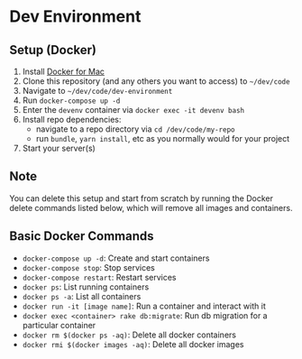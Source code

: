 # Dev Environment

## Setup (Docker)
1. Install [Docker for Mac](https://store.docker.com/editions/community/docker-ce-desktop-mac)
2. Clone this repository (and any others you want to access) to `~/dev/code`
3. Navigate to `~/dev/code/dev-environment`
4. Run `docker-compose up -d`
5. Enter the `devenv` container via `docker exec -it devenv bash`
6. Install repo dependencies:
    - navigate to a repo directory via `cd /dev/code/my-repo`
    - run `bundle`, `yarn install`, etc as you normally would for your project
7. Start your server(s)

## Note
You can delete this setup and start from scratch by running the Docker delete commands listed below, which will remove all images and containers.

## Basic Docker Commands
- `docker-compose up -d`: Create and start containers
- `docker-compose stop`: Stop services
- `docker-compose restart`: Restart services
- `docker ps`: List running containers
- `docker ps -a`: List all containers
- `docker run -it [image name]`: Run a container and interact with it
- `docker exec <container> rake db:migrate`: Run db migration for a
  particular container
- `docker rm $(docker ps -aq)`: Delete all docker containers
- `docker rmi $(docker images -aq)`: Delete all docker images

